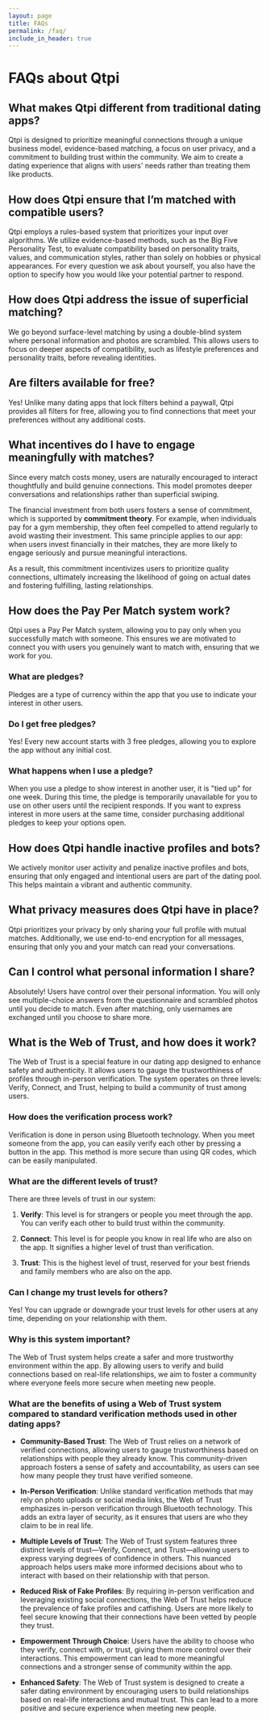 ```yaml
---
layout: page
title: FAQs
permalink: /faq/
include_in_header: true
---
```


# FAQs about Qtpi

## What makes Qtpi different from traditional dating apps?
Qtpi is designed to prioritize meaningful connections through a unique business model, evidence-based matching, a focus on user privacy, and a commitment to building trust within the community. We aim to create a dating experience that aligns with users' needs rather than treating them like products.

## How does Qtpi ensure that I’m matched with compatible users?
Qtpi employs a rules-based system that prioritizes your input over algorithms. We utilize evidence-based methods, such as the Big Five Personality Test, to evaluate compatibility based on personality traits, values, and communication styles, rather than solely on hobbies or physical appearances. For every question we ask about yourself, you also have the option to specify how you would like your potential partner to respond.

## How does Qtpi address the issue of superficial matching?
We go beyond surface-level matching by using a double-blind system where personal information and photos are scrambled. This allows users to focus on deeper aspects of compatibility, such as lifestyle preferences and personality traits, before revealing identities.

## Are filters available for free?
Yes! Unlike many dating apps that lock filters behind a paywall, Qtpi provides all filters for free, allowing you to find connections that meet your preferences without any additional costs.

## What incentives do I have to engage meaningfully with matches?
Since every match costs money, users are naturally encouraged to interact thoughtfully and build genuine connections. This model promotes deeper conversations and relationships rather than superficial swiping.

The financial investment from both users fosters a sense of commitment, which is supported by **commitment theory**. For example, when individuals pay for a gym membership, they often feel compelled to attend regularly to avoid wasting their investment. This same principle applies to our app: when users invest financially in their matches, they are more likely to engage seriously and pursue meaningful interactions.

As a result, this commitment incentivizes users to prioritize quality connections, ultimately increasing the likelihood of going on actual dates and fostering fulfilling, lasting relationships.

## How does the Pay Per Match system work?
Qtpi uses a Pay Per Match system, allowing you to pay only when you successfully match with someone. This ensures we are motivated to connect you with users you genuinely want to match with, ensuring that we work for you.

### What are pledges?
Pledges are a type of currency within the app that you use to indicate your interest in other users.

### Do I get free pledges?
Yes! Every new account starts with 3 free pledges, allowing you to explore the app without any initial cost.

### What happens when I use a pledge?
When you use a pledge to show interest in another user, it is "tied up" for one week. During this time, the pledge is temporarily unavailable for you to use on other users until the recipient responds. If you want to express interest in more users at the same time, consider purchasing additional pledges to keep your options open. 

## How does Qtpi handle inactive profiles and bots?
We actively monitor user activity and penalize inactive profiles and bots, ensuring that only engaged and intentional users are part of the dating pool. This helps maintain a vibrant and authentic community.

## What privacy measures does Qtpi have in place?
Qtpi prioritizes your privacy by only sharing your full profile with mutual matches. Additionally, we use end-to-end encryption for all messages, ensuring that only you and your match can read your conversations.

## Can I control what personal information I share?
Absolutely! Users have control over their personal information. You will only see multiple-choice answers from the questionnaire and scrambled photos until you decide to match. Even after matching, only usernames are exchanged until you choose to share more.

## What is the Web of Trust, and how does it work?
The Web of Trust is a special feature in our dating app designed to enhance safety and authenticity. It allows users to gauge the trustworthiness of profiles through in-person verification. The system operates on three levels: Verify, Connect, and Trust, helping to build a community of trust among users.

### How does the verification process work?

Verification is done in person using Bluetooth technology. When you meet someone from the app, you can easily verify each other by pressing a button in the app. This method is more secure than using QR codes, which can be easily manipulated.

### What are the different levels of trust?

There are three levels of trust in our system:

1. **Verify**: This level is for strangers or people you meet through the app. You can verify each other to build trust within the community.

2. **Connect**: This level is for people you know in real life who are also on the app. It signifies a higher level of trust than verification.

3. **Trust**: This is the highest level of trust, reserved for your best friends and family members who are also on the app.

### Can I change my trust levels for others?

Yes! You can upgrade or downgrade your trust levels for other users at any time, depending on your relationship with them.

### Why is this system important?

The Web of Trust system helps create a safer and more trustworthy environment within the app. By allowing users to verify and build connections based on real-life relationships, we aim to foster a community where everyone feels more secure when meeting new people.

### What are the benefits of using a Web of Trust system compared to standard verification methods used in other dating apps?

- **Community-Based Trust**: The Web of Trust relies on a network of verified connections, allowing users to gauge trustworthiness based on relationships with people they already know. This community-driven approach fosters a sense of safety and accountability, as users can see how many people they trust have verified someone.

- **In-Person Verification**: Unlike standard verification methods that may rely on photo uploads or social media links, the Web of Trust emphasizes in-person verification through Bluetooth technology. This adds an extra layer of security, as it ensures that users are who they claim to be in real life.

- **Multiple Levels of Trust**: The Web of Trust system features three distinct levels of trust—Verify, Connect, and Trust—allowing users to express varying degrees of confidence in others. This nuanced approach helps users make more informed decisions about who to interact with based on their relationship with that person.

- **Reduced Risk of Fake Profiles**: By requiring in-person verification and leveraging existing social connections, the Web of Trust helps reduce the prevalence of fake profiles and catfishing. Users are more likely to feel secure knowing that their connections have been vetted by people they trust.

- **Empowerment Through Choice**: Users have the ability to choose who they verify, connect with, or trust, giving them more control over their interactions. This empowerment can lead to more meaningful connections and a stronger sense of community within the app.

- **Enhanced Safety**: The Web of Trust system is designed to create a safer dating environment by encouraging users to build relationships based on real-life interactions and mutual trust. This can lead to a more positive and secure experience when meeting new people.
